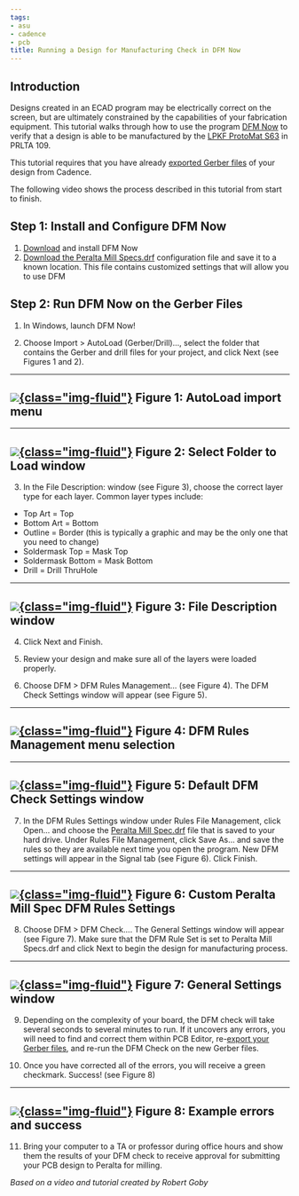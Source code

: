 ```yaml
---
tags:
- asu
- cadence
- pcb
title: Running a Design for Manufacturing Check in DFM Now
---
```


## Introduction

Designs created in an ECAD program may be electrically correct on the screen, but are ultimately constrained by the capabilities of your fabrication equipment. This tutorial walks through how to use the program [DFM Now](https://www.numericalinnovations.com/pages/dfm-now-free-gerber-viewer) to verify that a design is able to be manufactured by the [LPKF ProtoMat S63](https://www.lpkfusa.com/datasheets/prototyping/s63.pdf) in PRLTA 109.

This tutorial requires that you have already [exported Gerber files](exporting-gerber-files-from-cadence-pcb-editor.html) of your design from Cadence.

The following video shows the process described in this tutorial from start to finish.

## Step 1: Install and Configure DFM Now

1.  [Download](https://www.numericalinnovations.com/pages/dfm-now-download-now) and install DFM Now
2.  [Download the Peralta Mill Specs.drf](https://drive.google.com/open?id=0ByRWb7dgVD-rYlRJMWZZM0V4QXc) configuration file and save it to a known location. This file contains customized settings that will allow you to use DFM 

## Step 2: Run DFM Now on the Gerber Files

1.  In Windows, launch DFM Now!

2.  Choose Import > AutoLoad (Gerber/Drill)..., select the folder that contains the Gerber and drill files for your project, and click Next (see Figures 1 and 2).

  ------------------------------------------------------------------------------
   [![](figures/figure_103.jpg){class="img-fluid"}](larger/image0222.JPG)
                          Figure 1: AutoLoad import menu
  ------------------------------------------------------------------------------

  ------------------------------------------------------------------------------
   [![](figures/figure_104.png){class="img-fluid"}](larger/image0223.png)
                      Figure 2: Select Folder to Load window
  ------------------------------------------------------------------------------

3.  In the File Description: window (see Figure 3), choose the correct layer type for each layer. Common layer types include:

-   Top Art = Top
-   Bottom Art = Bottom
-   Outline = Border (this is typically a graphic and may be the only one that you need to change)
-   Soldermask Top = Mask Top
-   Soldermask Bottom = Mask Bottom
-   Drill = Drill ThruHole

  ------------------------------------------------------------------------------
   [![](figures/figure_105.jpg){class="img-fluid"}](larger/image0224.JPG)
                        Figure 3: File Description window
  ------------------------------------------------------------------------------

4.  Click Next and Finish.

5.  Review your design and make sure all of the layers were loaded properly.

6.  Choose DFM > DFM Rules Management... (see Figure 4). The DFM Check Settings window will appear (see Figure 5).

  ----------------------------------------------------
   [![](figures/figure_106.jpg){class="img-fluid"}](larger/image0225.JPG)
     Figure 4: DFM Rules Management menu selection
  ----------------------------------------------------

  ------------------------------------------------------------------------------
   [![](figures/figure_107.jpg){class="img-fluid"}](larger/image0226.JPG)
                   Figure 5: Default DFM Check Settings window
  ------------------------------------------------------------------------------

7.  In the DFM Rules Settings window under Rules File Management, click Open... and choose the [Peralta Mill Spec.drf](https://drive.google.com/open?id=0ByRWb7dgVD-rYlRJMWZZM0V4QXc) file that is saved to your hard drive. Under Rules File Management, click Save As... and save the rules so they are available next time you open the program. New DFM settings will appear in the Signal tab (see Figure 6). Click Finish.

  ------------------------------------------------------------------------------
   [![](figures/figure_108.png){class="img-fluid"}](larger/image0227.png)
              Figure 6: Custom Peralta Mill Spec DFM Rules Settings
  ------------------------------------------------------------------------------

8.  Choose DFM > DFM Check.... The General Settings window will appear (see Figure 7). Make sure that the DFM Rule Set is set to Peralta Mill Specs.drf and click Next to begin the design for manufacturing process.

  ------------------------------------------------------------------------------
   [![](figures/figure_109.png){class="img-fluid"}](larger/image0228.png)
                        Figure 7: General Settings window
  ------------------------------------------------------------------------------

9.  Depending on the complexity of your board, the DFM check will take several seconds to several minutes to run. If it uncovers any errors, you will need to find and correct them within PCB Editor, re-[export your Gerber files](exporting-gerber-files-from-cadence-pcb-editor.html), and re-run the DFM Check on the new Gerber files.

10. Once you have corrected all of the errors, you will receive a green checkmark. Success! (see Figure 8)

  ------------------------------------------------------------------------------
   [![](figures/figure_110.png){class="img-fluid"}](larger/image0229.png)
                       Figure 8: Example errors and success
  ------------------------------------------------------------------------------

11. Bring your computer to a TA or professor during office hours and show them the results of your DFM check to receive approval for submitting your PCB design to Peralta for milling.

*Based on a video and tutorial created by Robert Goby*
